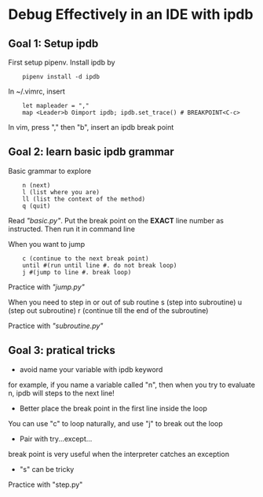# Debug Effectively in an IDE with ipdb

## Goal 1: Setup ipdb 

First setup pipenv. Install ipdb by 

        pipenv install -d ipdb

In ~/.vimrc, insert

        let mapleader = ","
        map <Leader>b Oimport ipdb; ipdb.set_trace() # BREAKPOINT<C-c>

In vim, press "," then "b", insert an ipdb break point


## Goal 2: learn basic ipdb grammar 

Basic grammar to explore 

        n (next)
        l (list where you are)
        ll (list the context of the method)
        q (quit)

Read *"basic.py"*. Put the break point on the **EXACT** line number as instructed. Then run it in command line

When you want to jump 

        c (continue to the next break point)
        until #(run until line #. do not break loop)
        j #(jump to line #. break loop)

Practice with *"jump.py"*

When you need to step in or out of sub routine
        s (step into subroutine)
        u (step out subroutine)
        r (continue till the end of the subroutine)

Practice with *"subroutine.py"*

## Goal 3: pratical tricks

- avoid name your variable with ipdb keyword

for example, if you name a variable called "n", then when you try to evaluate n, ipdb will steps to the next line!

- Better place the break point in the first line inside the loop 

You can use "c" to loop naturally, and use "j" to break out the loop

- Pair with try...except...

break point is very useful when the interpreter catches an exception 

- "s" can be tricky 

Practice with "step.py"
